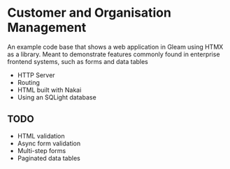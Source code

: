 # Customer and Organisation Management

An example code base that shows a web application in Gleam using HTMX as a library.
Meant to demonstrate features commonly found in enterprise frontend systems, such as forms and data tables
- HTTP Server
- Routing
- HTML built with Nakai
- Using an SQLight database

## TODO

- HTML validation
- Async form validation
- Multi-step forms
- Paginated data tables
